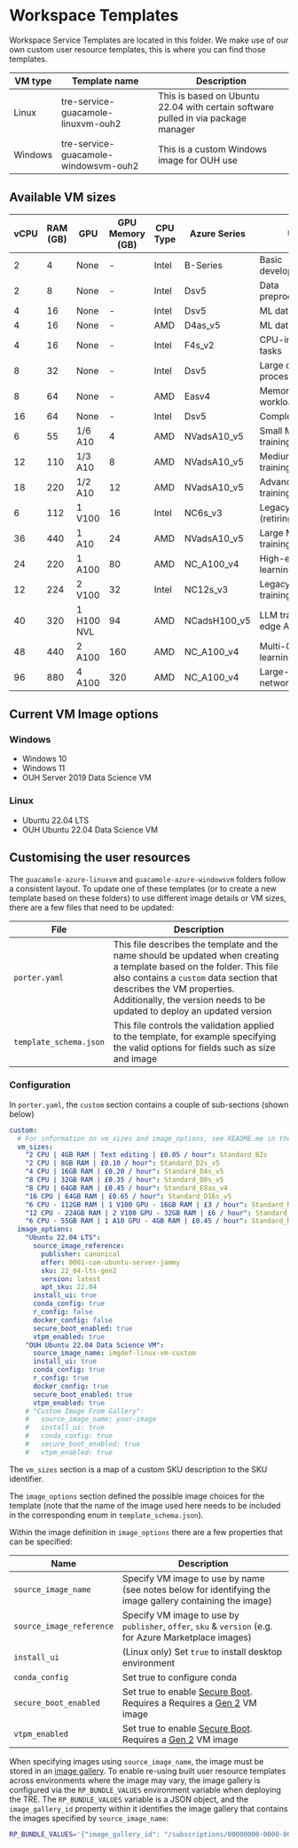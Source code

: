 # Workspace Templates

Workspace Service Templates are located in this folder. We make use of our own custom user resource templates, this is where you can find those templates.

| VM type | Template name | Description |
| --- | --- | --- |
| Linux   | tre-service-guacamole-linuxvm-ouh2    | This is based on Ubuntu 22.04 with certain software pulled in via package manager |
| Windows | tre-service-guacamole-windowsvm-ouh2  | This is a custom Windows image for OUH use |

## Available VM sizes

| vCPU | RAM (GB) | GPU        | GPU Memory (GB) | CPU Type | Azure Series | Use Case                              | Price/Hour |
| ---- | -------- | ---------- | --------------- | -------- | ------------ | ------------------------------------- | ---------- |
| 2    | 4        | None       | -               | Intel    | B-Series     | Basic development/coding              | £0.05      |
| 2    | 8        | None       | -               | Intel    | Dsv5         | Data preprocessing/analysis           | £0.15      |
| 4    | 16       | None       | -               | Intel    | Dsv5         | ML data preparation                   | £0.30      |
| 4    | 16       | None       | -               | AMD      | D4as_v5      | ML data preparation                   | £0.30      |
| 4    | 16       | None       | -               | Intel    | F4s_v2       | CPU-intensive ML tasks                | £0.30      |
| 8    | 32       | None       | -               | Intel    | Dsv5         | Large dataset processing              | £0.65      |
| 8    | 64       | None       | -               | AMD      | Easv4        | Memory-intensive ML workloads         | £0.75      |
| 16   | 64       | None       | -               | Intel    | Dsv5         | Complex data analysis                 | £1.25      |
| 6    | 55       | 1/6 A10    | 4               | AMD      | NVadsA10_v5  | Small ML model training/inference     | £0.61      |
| 12   | 110      | 1/3 A10    | 8               | AMD      | NVadsA10_v5  | Medium ML model training              | £1.22      |
| 18   | 220      | 1/2 A10    | 12              | AMD      | NVadsA10_v5  | Advanced ML model training            | £2.05      |
| 6    | 112      | 1 V100     | 16              | Intel    | NC6s_v3      | Legacy AI/ML training (retiring)      | £3.21      |
| 36   | 440      | 1 A10      | 24              | AMD      | NVadsA10_v5  | Large ML model training               | £4.11      |
| 24   | 220      | 1 A100     | 80              | AMD      | NC_A100_v4   | High-end AI/deep learning training    | £4.14      |
| 12   | 224      | 2 V100     | 32              | Intel    | NC12s_v3     | Legacy multi-GPU training (retiring)  | £6.42      |
| 40   | 320      | 1 H100 NVL | 94              | AMD      | NCadsH100_v5 | LLM training/cutting-edge AI research | £7.70      |
| 48   | 440      | 2 A100     | 160             | AMD      | NC_A100_v4   | Multi-GPU deep learning training      | £8.29      |
| 96   | 880      | 4 A100     | 320             | AMD      | NC_A100_v4   | Large-scale neural network training   | £16.60     |
  
## Current VM Image options

### Windows

- Windows 10
- Windows 11
- OUH Server 2019 Data Science VM

### Linux

- Ubuntu 22.04 LTS
- OUH Ubuntu 22.04 Data Science VM

## Customising the user resources

The `guacamole-azure-linuxvm` and `guacamole-azure-windowsvm` folders follow a consistent layout.
To update one of these templates (or to create a new template based on these folders) to use different image details or VM sizes, there are a few files that need to be updated:

| File |  Description |
| ---- | ------------ |
| `porter.yaml`          | This file describes the template and the name should be updated when creating a template based on the folder. This file also contains a `custom` data section that describes the VM properties. Additionally, the version needs to be updated to deploy an updated version |
| `template_schema.json` | This file controls the validation applied to the template, for example specifying the valid options for fields such as size and image                                                                                                                                              |

### Configuration

In `porter.yaml`, the `custom` section contains a couple of sub-sections (shown below)

```yaml
custom:
  # For information on vm_sizes and image_options, see README.me in the guacamole/user-resources folder
  vm_sizes:
    "2 CPU | 4GB RAM | Text editing | £0.05 / hour": Standard_B2s
    "2 CPU | 8GB RAM | £0.10 / hour": Standard_D2s_v5
    "4 CPU | 16GB RAM | £0.20 / hour": Standard_D4s_v5
    "8 CPU | 32GB RAM | £0.35 / hour": Standard_D8s_v5
    "8 CPU | 64GB RAM | £0.45 / hour": Standard_E8as_v4
    "16 CPU | 64GB RAM | £0.65 / hour": Standard_D16s_v5
    "6 CPU - 112GB RAM | 1 V100 GPU - 16GB RAM | £3 / hour": Standard_NC6s_v3
    "12 CPU - 224GB RAM | 2 V100 GPU - 32GB RAM | £6 / hour": Standard_NC12s_v3
    "6 CPU - 55GB RAM | 1 A10 GPU - 4GB RAM | £0.45 / hour": Standard_NV6ads_A10_v5
  image_options:
    "Ubuntu 22.04 LTS":
      source_image_reference:
        publisher: canonical
        offer: 0001-com-ubuntu-server-jammy
        sku: 22_04-lts-gen2
        version: latest
        apt_sku: 22.04
      install_ui: true
      conda_config: true
      r_config: false
      docker_config: false
      secure_boot_enabled: true
      vtpm_enabled: true
    "OUH Ubuntu 22.04 Data Science VM":
      source_image_name: imgdef-linux-vm-custom
      install_ui: true
      conda_config: true
      r_config: true
      docker_config: true
      secure_boot_enabled: true
      vtpm_enabled: true
    # "Custom Image From Gallery":
    #   source_image_name: your-image
    #   install_ui: true
    #   conda_config: true
    #   secure_boot_enabled: true
    #   vtpm_enabled: true
```

The `vm_sizes` section is a map of a custom SKU description to the SKU identifier.

The `image_options` section defined the possible image choices for the template (note that the name of the image used here needs to be included in the corresponding enum in `template_schema.json`).

Within the image definition in `image_options` there are a few properties that can be specified:

| Name                     | Description                                                                                              |
| ------------------------ | -------------------------------------------------------------------------------------------------------- |
| `source_image_name`      | Specify VM image to use by name (see notes below for identifying the image gallery containing the image) |
| `source_image_reference` | Specify VM image to use by `publisher`, `offer`, `sku` & `version` (e.g. for Azure Marketplace images)   |
| `install_ui`             | (Linux only) Set `true` to install desktop environment                                                   |
| `conda_config`           | Set true to configure conda                                                                              |
| `secure_boot_enabled`    | Set true to enable [Secure Boot](https://learn.microsoft.com/en-us/azure/virtual-machines/trusted-launch#secure-boot).  Requires a Requires a [Gen 2](https://learn.microsoft.com/en-us/azure/virtual-machines/generation-2) VM image |
| `vtpm_enabled`           | Set true to enable [Secure Boot](https://learn.microsoft.com/en-us/azure/virtual-machines/trusted-launch#vtpm).  Requires a [Gen 2](https://learn.microsoft.com/en-us/azure/virtual-machines/generation-2) VM image |

When specifying images using `source_image_name`, the image must be stored in an [image gallery](https://learn.microsoft.com/en-us/azure/virtual-machines/azure-compute-gallery).
To enable re-using built user resource templates across environments where the image may vary, the image gallery is configured via the `RP_BUNDLE_VALUES` environment variable when deploying the TRE.
The `RP_BUNDLE_VALUES` variable is a JSON object, and the `image_gallery_id` property within it identifies the image gallery that contains the images specified by `source_image_name`:

```bash
RP_BUNDLE_VALUES='{"image_gallery_id": "/subscriptions/00000000-0000-0000-0000-000000000000/resourceGroups/<your-rg>/providers/Microsoft.Compute/galleries/<your-gallery-name>"}
```
